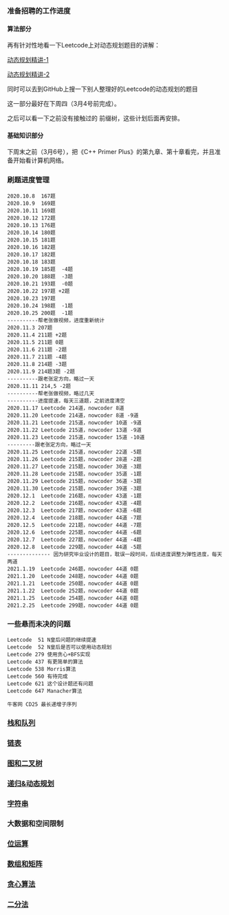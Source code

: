 ### 准备招聘的工作进度

#### 算法部分

再有针对性地看一下Leetcode上对动态规划题目的讲解：

[动态规划精讲-1](https://leetcode-cn.com/leetbook/detail/dynamic-programming-1-plus/)

[动态规划精讲-2](https://leetcode-cn.com/leetbook/detail/dynamic-programming-2-plus/)

同时可以去到GitHub上搜一下别人整理好的Leetcode的动态规划的题目

这一部分最好在下周四（3月4号前完成）。

之后可以看一下之前没有接触过的 前缀树，这些计划后面再安排。

#### 基础知识部分

下周末之前（3月6号），把《C++ Primer Plus》的第九章、第十章看完，并且准备开始看计算机网络。



### 刷题进度管理

```
2020.10.8  167题
2020.10.9  169题
2020.10.11 169题
2020.10.12 172题
2020.10.13 176题
2020.10.14 180题
2020.10.15 181题
2020.10.16 182题
2020.10.17 182题
2020.10.18 183题
2020.10.19 185题  -4题
2020.10.20 188题  -3题
2020.10.21 193题  -0题
2020.10.22 197题 +2题
2020.10.23 197题
2020.10.24 198题  -1题
2020.10.25 200题  -1题
----------帮老张做视频，进度重新统计
2020.11.3 207题
2020.11.4 211题 +2题
2020.11.5 211题 0题
2020.11.6 211题 -2题
2020.11.7 211题 -4题
2020.11.8 214题 -3题
2020.11.9 214题3题 -2题
----------跟老张定方向，略过一天
2020.11.11 214,5 -2题
----------帮老张做视频，略过几天
----------进度提速，每天三道题，之前进度清空
2020.11.17 Leetcode 214道，nowcoder 8道
2020.11.20 Leetcode 214道，nowcoder 8道 -9道
2020.11.21 Leetcode 215道，nowcoder 10道 -9道
2020.11.22 Leetcode 215道，nowcoder 13道 -9道
2020.11.23 Leetcode 215道，nowcoder 15道 -10道
---------跟老张定方向，略过一天
2020.11.25 Leetcode 215道，nowcoder 22道 -5题
2020.11.26 Leetcode 215题，nowcoder 28道 -2题
2020.11.27 Leetcode 215题，nowcoder 30道 -3题
2020.11.28 Leetcode 215题，nowcoder 35道 -1题
2020.11.29 Leetcode 215题，nowcoder 36道 -3题
2020.11.30 Leetcode 215题，nowcoder 39道 -3题
2020.12.1  Leetcode 216题，nowcoder 43道 -1题
2020.12.2  Leetcode 216题，nowcoder 43道 -4题
2020.12.3  Leetcode 217题，nowcoder 43道 -6题
2020.12.4  Leetcode 218题，nowcoder 44道 -7题
2020.12.5  Leetcode 221题，nowcoder 44道 -7题
2020.12.6  Leetcode 225题，nowcoder 44道 -6题
2020.12.7  Leetcode 227题，nowcoder 44道 -4题
2020.12.8  Leetcode 229题，nowcoder 44道 -5题
-------------- 因为研究毕业设计的题目，耽误一段时间，后续进度调整为弹性进度，每天两道
2021.1.19  Leetcode 246题，nowcoder 44道 0题
2021.1.20  Leetcode 248题，nowcoder 44道 0题
2021.1.21  Leetcode 250题，nowcoder 44道 0题 
2021.1.22  Leetcode 252题，nowcoder 44道 0题
2021.1.25  Leetcode 254题，nowcoder 44道 0题
2021.2.25  Leetcode 299题，nowcoder 44道 0题
```



### 一些悬而未决的问题

```
Leetcode  51 N皇后问题的继续提速
Leetcode  52 N皇后是否可以使用动态规划
Leetcode 279 使用贪心+BFS实现
Leetcode 437 有更简单的算法
Leetcode 538 Morris算法
Leetcode 560 有待完成
Leetcode 621 这个设计题还有问题
Leetcode 647 Manacher算法

牛客网 CD25 最长递增子序列
```



### [栈和队列](栈和队列.md)

### [链表](链表.md)

### [图和二叉树](图和二叉树.md)

### [递归&动态规划](递归和动态规划.md)

### [字符串](字符串.md)

### 大数据和空间限制

### [位运算](位运算.md)

### [数组和矩阵](数组和矩阵.md)

### [贪心算法](贪心.md)

### [二分法](二分法.md)

